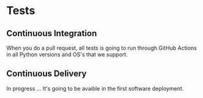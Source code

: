 # Tests

## Continuous Integration

When you do a pull request, all tests is going to run through GitHub Actions in all Python versions and OS's that we support.

## Continuous Delivery

In progress ... It's going to be avaible in the first software deployment.


